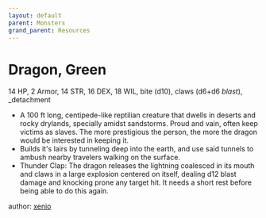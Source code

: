 ```yaml
---
layout: default
parent: Monsters
grand_parent: Resources
---
```


# Dragon, Green
14 HP, 2 Armor, 14 STR, 16 DEX, 18 WIL, bite (d10), claws (d6+d6 _blast_), _detachment
- A 100 ft long, centipede-like reptilian creature that dwells in deserts and rocky drylands, specially amidst sandstorms. Proud and vain, often keep victims as slaves. The more prestigious the person, the more the dragon would be interested in keeping it.
- Builds it's lairs by tunneling deep into the earth, and use said tunnels to ambush nearby travelers walking on the surface.
- Thunder Clap: The dragon releases the lightning coalesced in its mouth and claws in a large explosion centered on itself, dealing d12 blast damage and knocking prone any target hit. It needs a short rest before being able to do this again.

author: [xenio](https://xenioinabottle.blogspot.com)
